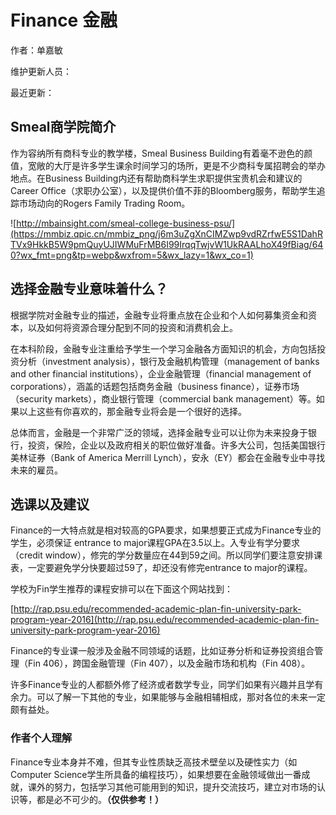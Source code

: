 # Finance 金融

作者：单嘉敏

维护更新人员：

最近更新：

## **Smeal**商学院简介

作为容纳所有商科专业的教学楼，Smeal Business Building有着毫不逊色的颜值，宽敞的大厅是许多学生课余时间学习的场所，更是不少商科专属招聘会的举办地点。在Business Building内还有帮助商科学生求职提供宝贵机会和建议的Career Office（求职办公室），以及提供价值不菲的Bloomberg服务，帮助学生追踪市场动向的Rogers Family Trading Room。

![http://mbainsight.com/smeal-college-business-psu/](https://mmbiz.qpic.cn/mmbiz_png/j6m3uZgXnCIMZwp9vdRZrfwE5S1DahRTVx9HkkB5W9pmQuyUJIWMuFrMB6I99IrqqTwjvW1UkRAALhoX49fBiag/640?wx_fmt=png&tp=webp&wxfrom=5&wx_lazy=1&wx_co=1)

## **选择金融**专业意味着什么？

 根据学院对金融专业的描述，金融专业将重点放在企业和个人如何募集资金和资本，以及如何将资源合理分配到不同的投资和消费机会上。

在本科阶段，金融专业注重给予学生一个学习金融各方面知识的机会，方向包括投资分析（investment analysis），银行及金融机构管理（management of banks and other financial institutions），企业金融管理（financial management of corporations），涵盖的话题包括商务金融（business finance），证券市场（security markets），商业银行管理（commercial bank management）等。如果以上这些有你喜欢的，那金融专业将会是一个很好的选择。

总体而言，金融是一个非常广泛的领域，选择金融专业可以让你为未来投身于银行，投资，保险，企业以及政府相关的职位做好准备。许多大公司，包括美国银行美林证券（Bank of America Merrill Lynch），安永（EY）都会在金融专业中寻找未来的雇员。![](data:image/gif;base64,iVBORw0KGgoAAAANSUhEUgAAAAEAAAABCAYAAAAfFcSJAAAADUlEQVQImWNgYGBgAAAABQABh6FO1AAAAABJRU5ErkJggg==)

## **选课**以及建议

Finance的一大特点就是相对较高的GPA要求，如果想要正式成为Finance专业的学生，必须保证 entrance to major课程GPA在3.5以上。入专业有学分要求（credit window），修完的学分数量应在44到59之间。所以同学们要注意安排课表，一定要避免学分快要超过59了，却还没有修完entrance to major的课程。

学校为Fin学生推荐的课程安排可以在下面这个网站找到：

[http://rap.psu.edu/recommended-academic-plan-fin-university-park-program-year-2016](http://rap.psu.edu/recommended-academic-plan-fin-university-park-program-year-2016)

Finance的专业课一般涉及金融不同领域的话题，比如证券分析和证券投资组合管理（Fin 406），跨国金融管理（Fin 407），以及金融市场和机构（Fin 408）。

许多Finance专业的人都额外修了经济或者数学专业，同学们如果有兴趣并且学有余力。可以了解一下其他的专业，如果能够与金融相辅相成，那对各位的未来一定颇有益处。

### **作者个人理解**

Finance专业本身并不难，但其专业性质缺乏高技术壁垒以及硬性实力（如Computer Science学生所具备的编程技巧），如果想要在金融领域做出一番成就，课外的努力，包括学习其他可能用到的知识，提升交流技巧，建立对市场的认识等，都是必不可少的。**（仅供参考！）**

